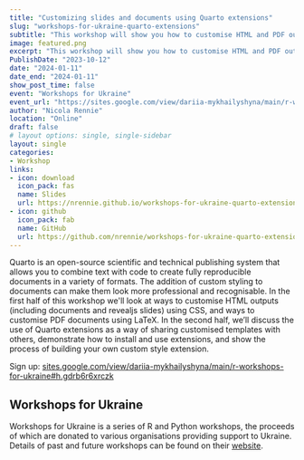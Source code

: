 ```yaml
---
title: "Customizing slides and documents using Quarto extensions"
slug: "workshops-for-ukraine-quarto-extensions"
subtitle: "This workshop will show you how to customise HTML and PDF outputs created with Quarto, and demonstrate the process of building your own Quarto extension to share your customisation with others."
image: featured.png
excerpt: "This workshop will show you how to customise HTML and PDF outputs created with Quarto, and demonstrate the process of building your own Quarto extension to share your customisation with others."
PublishDate: "2023-10-12"
date: "2024-01-11"
date_end: "2024-01-11"
show_post_time: false
event: "Workshops for Ukraine"
event_url: "https://sites.google.com/view/dariia-mykhailyshyna/main/r-workshops-for-ukraine"
author: "Nicola Rennie"
location: "Online"
draft: false
# layout options: single, single-sidebar
layout: single
categories:
- Workshop
links:
- icon: download
  icon_pack: fas
  name: Slides
  url: https://nrennie.github.io/workshops-for-ukraine-quarto-extensions
- icon: github
  icon_pack: fab
  name: GitHub
  url: https://github.com/nrennie/workshops-for-ukraine-quarto-extensions
---
```


Quarto is an open-source scientific and technical publishing system that allows you to combine text with code to create fully reproducible documents in a variety of formats. The addition of custom styling to documents can make them look more professional and recognisable. In the first half of this workshop we'll look at ways to customise HTML outputs (including documents and revealjs slides) using CSS, and ways to customise PDF documents using LaTeX. In the second half, we’ll discuss the use of Quarto extensions as a way of sharing customised templates with others, demonstrate how to install and use extensions, and show the process of building your own custom style extension.

Sign up: [sites.google.com/view/dariia-mykhailyshyna/main/r-workshops-for-ukraine#h.gdrb6r6xrczk](https://sites.google.com/view/dariia-mykhailyshyna/main/r-workshops-for-ukraine#h.gdrb6r6xrczk)

## Workshops for Ukraine 

Workshops for Ukraine is a series of R and Python workshops, the proceeds of which are donated to various organisations providing support to Ukraine. Details of past and future workshops can be found on their [website](https://sites.google.com/view/dariia-mykhailyshyna/main/r-workshops-for-ukraine).
